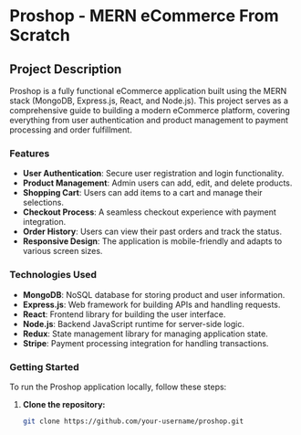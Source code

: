 # Proshop - MERN eCommerce From Scratch

## Project Description

Proshop is a fully functional eCommerce application built using the MERN stack (MongoDB, Express.js, React, and Node.js). This project serves as a comprehensive guide to building a modern eCommerce platform, covering everything from user authentication and product management to payment processing and order fulfillment.

### Features

- **User Authentication**: Secure user registration and login functionality.
- **Product Management**: Admin users can add, edit, and delete products.
- **Shopping Cart**: Users can add items to a cart and manage their selections.
- **Checkout Process**: A seamless checkout experience with payment integration.
- **Order History**: Users can view their past orders and track the status.
- **Responsive Design**: The application is mobile-friendly and adapts to various screen sizes.

### Technologies Used

- **MongoDB**: NoSQL database for storing product and user information.
- **Express.js**: Web framework for building APIs and handling requests.
- **React**: Frontend library for building the user interface.
- **Node.js**: Backend JavaScript runtime for server-side logic.
- **Redux**: State management library for managing application state.
- **Stripe**: Payment processing integration for handling transactions.

### Getting Started

To run the Proshop application locally, follow these steps:

1. **Clone the repository:**
   ```bash
   git clone https://github.com/your-username/proshop.git
   ```
